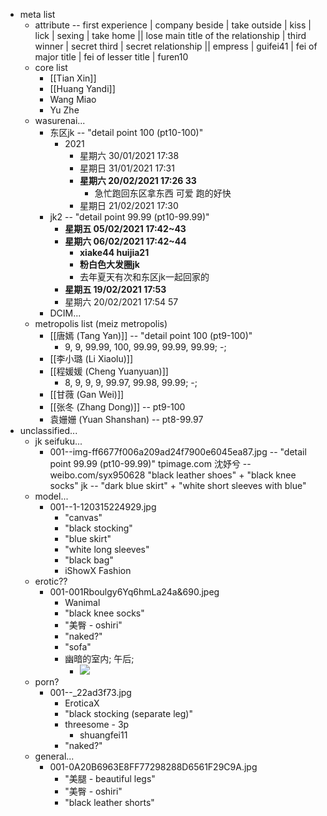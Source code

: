 - meta list
    - attribute -- first experience | company beside | take outside | kiss | lick | sexing | take home || 
lose main title of the relationship | third winner | secret third | secret relationship || 
empress | guifei41 | fei of major title | fei of lesser title | furen10
    - core list
        - [[Tian Xin]]
        - [[Huang Yandi]]
        - Wang Miao
        - Yu Zhe
    - wasurenai...
        - 东区jk -- "detail point 100 (pt10-100)"
            - 2021
                - 星期六 30/01/2021 17:38
                - 星期日 31/01/2021 17:31
                - __星期六 20/02/2021 17:26 33__
                    - 急忙跑回东区拿东西 可爱 跑的好快
                - 星期日 21/02/2021 17:30
        - jk2 -- "detail point 99.99 (pt10-99.99)"
            - __星期五 05/02/2021 17:42~43__
            - __星期六 06/02/2021 17:42~44__
                - __xiake44 huijia21__
                - __粉白色大发圈jk__ 
                - 去年夏天有次和东区jk一起回家的
            - __星期五 19/02/2021 17:53__
            - 星期六 20/02/2021 17:54 57
        - DCIM...
    - metropolis list (meiz metropolis)
        - [[唐嫣 (Tang Yan)]] -- "detail point 100 (pt9-100)"
            - 9, 9, 99.99, 100, 99.99, 99.99, 99.99; -; 
        - [[李小璐 (Li Xiaolu)]]
        - [[程媛媛 (Cheng Yuanyuan)]]
            - 8, 9, 9, 9, 99.97, 99.98, 99.99; -; 
        - [[甘薇 (Gan Wei)]]
        - [[张冬 (Zhang Dong)]] -- pt9-100
        - 袁姗姗 (Yuan Shanshan) -- pt8-99.97
- unclassified...
    - jk seifuku...
        - 001--img-ff6677f006a209ad24f7900e6045ea87.jpg -- "detail point 99.99 (pt10-99.99)"
            tpimage.com
            沈妤兮 -- weibo.com/syx950628
            "black leather shoes" + "black knee socks"
            jk -- "dark blue skirt" + "white short sleeves with blue"
    - model...
        - 001--1-120315224929.jpg
            - "canvas"
            - "black stocking"
            - "blue skirt"
            - "white long sleeves"
            - "black bag"
            - iShowX Fashion
    - erotic??
        - 001-001Rboulgy6Yq6hmLa24a&690.jpeg
            - Wanimal
            - "black knee socks"
            - "美臀 - oshiri"
            - "naked?"
            - "sofa"
            - 幽暗的室内; 午后;
                - ![](https://firebasestorage.googleapis.com/v0/b/firescript-577a2.appspot.com/o/imgs%2Fapp%2FXELiu-ReNova%2F98Te9KX5xJ.png?alt=media&token=f4980b1a-af64-4fc6-980a-2452562b1b31)
    - porn?
        - 001--_22ad3f73.jpg
            - EroticaX
            - "black stocking (separate leg)"
            - threesome - 3p
                - shuangfei11
            - "naked?"
    - general...
        - 001-0A20B6963E8FF77298288D6561F29C9A.jpg
            - "美腿 - beautiful legs" 
            - "美臀 - oshiri"
            - "black leather shorts"
